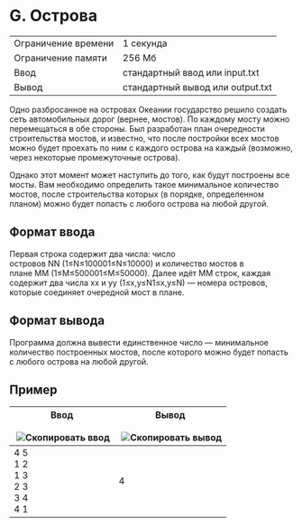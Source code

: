 # G. Острова

|   |   |
|---|---|
|Ограничение времени|1 секунда|
|Ограничение памяти|256 Мб|
|Ввод|стандартный ввод или input.txt|
|Вывод|стандартный вывод или output.txt|

Одно разбросанное на островах Океании государство решило создать сеть автомобильных дорог (вернее, мостов). По каждому мосту можно перемещаться в обе стороны. Был разработан план очередности строительства мостов, и известно, что после постройки всех мостов можно будет проехать по ним с каждого острова на каждый (возможно, через некоторые промежуточные острова).

Однако этот момент может наступить до того, как будут построены все мосты. Вам необходимо определить такое минимальное количество мостов, после строительства которых (в порядке, определенном планом) можно будет попасть с любого острова на любой другой.

## Формат ввода

Первая строка содержит два числа: число островов NN (1≤N≤100001≤N≤10000) и количество мостов в плане MM (1≤M≤500001≤M≤50000). Далее идёт MM строк, каждая содержит два числа xx и yy (1≤x,y≤N1≤x,y≤N) — номера островов, которые соединяет очередной мост в плане.

## Формат вывода

Программа должна вывести единственное число — минимальное количество построенных мостов, после которого можно будет попасть с любого острова на любой другой.

## Пример

|Ввод<br><br> ![Скопировать ввод](https://yastatic.net/lego/_/La6qi18Z8LwgnZdsAr1qy1GwCwo.gif)|Вывод<br><br> ![Скопировать вывод](https://yastatic.net/lego/_/La6qi18Z8LwgnZdsAr1qy1GwCwo.gif)|
|---|---|
|4 5<br>1 2<br>1 3<br>2 3<br>3 4<br>4 1|4|